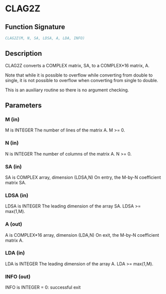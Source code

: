# CLAG2Z

## Function Signature

```fortran
CLAG2Z(M, N, SA, LDSA, A, LDA, INFO)
```

## Description


 CLAG2Z converts a COMPLEX matrix, SA, to a COMPLEX*16 matrix, A.

 Note that while it is possible to overflow while converting
 from double to single, it is not possible to overflow when
 converting from single to double.

 This is an auxiliary routine so there is no argument checking.

## Parameters

### M (in)

M is INTEGER The number of lines of the matrix A. M >= 0.

### N (in)

N is INTEGER The number of columns of the matrix A. N >= 0.

### SA (in)

SA is COMPLEX array, dimension (LDSA,N) On entry, the M-by-N coefficient matrix SA.

### LDSA (in)

LDSA is INTEGER The leading dimension of the array SA. LDSA >= max(1,M).

### A (out)

A is COMPLEX*16 array, dimension (LDA,N) On exit, the M-by-N coefficient matrix A.

### LDA (in)

LDA is INTEGER The leading dimension of the array A. LDA >= max(1,M).

### INFO (out)

INFO is INTEGER = 0: successful exit

